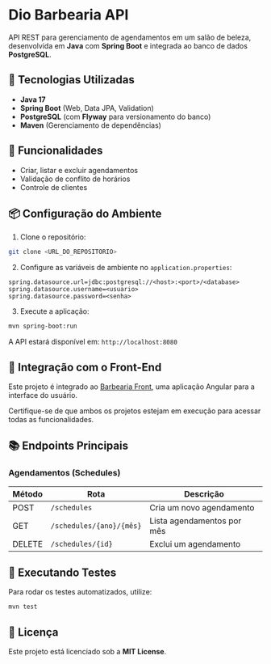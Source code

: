 # Dio Barbearia API

API REST para gerenciamento de agendamentos em um salão de beleza, desenvolvida em **Java** com **Spring Boot** e integrada ao banco de dados **PostgreSQL**.

## 🚀 Tecnologias Utilizadas

- **Java 17**
- **Spring Boot** (Web, Data JPA, Validation)
- **PostgreSQL** (com **Flyway** para versionamento do banco)
- **Maven** (Gerenciamento de dependências)

## 📌 Funcionalidades

- Criar, listar e excluir agendamentos
- Validação de conflito de horários
- Controle de clientes

## 📦 Configuração do Ambiente

1. Clone o repositório:

```bash
git clone <URL_DO_REPOSITORIO>
```

2. Configure as variáveis de ambiente no `application.properties`:

```properties
spring.datasource.url=jdbc:postgresql://<host>:<port>/<database>
spring.datasource.username=<usuario>
spring.datasource.password=<senha>
```

3. Execute a aplicação:

```bash
mvn spring-boot:run
```

A API estará disponível em: `http://localhost:8080`

## 🔗 Integração com o Front-End

Este projeto é integrado ao [Barbearia Front](https://github.com/Daviigs/dio-barberia-ui), uma aplicação Angular para a interface do usuário.

Certifique-se de que ambos os projetos estejam em execução para acessar todas as funcionalidades.

## 📚 Endpoints Principais

### Agendamentos (Schedules)

| Método | Rota                  | Descrição                |
|--------|-----------------------|--------------------------|
| POST   | `/schedules`          | Cria um novo agendamento |
| GET    | `/schedules/{ano}/{mês}` | Lista agendamentos por mês |
| DELETE | `/schedules/{id}`     | Exclui um agendamento    |

## 🧪 Executando Testes

Para rodar os testes automatizados, utilize:

```bash
mvn test
```

## 📄 Licença

Este projeto está licenciado sob a **MIT License**.

